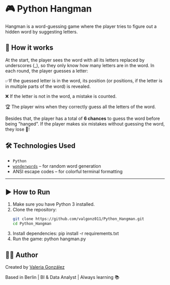 # 🎮 Python Hangman

Hangman is a word-guessing game where the player tries to figure out a hidden word by suggesting letters.

## 🧠 How it works

At the start, the player sees the word with all its letters replaced by underscores (_), so they only know how many letters are in the word.
In each round, the player guesses a letter: 


✅If the guessed letter is in the word, its position (or positions, if the letter is in multiple parts of the word) is revealed. 

❌ If the letter is not in the word, a mistake is counted.

🏆 The player wins when they correctly guess all the letters of the word.

Besides that, the player has a total of **6 chances** to guess the word before being "hanged". 
If the player makes six mistakes without guessing the word, they lose 👻!


## 🛠️ Technologies Used

- `Python`
- [`wonderwords`](https://pypi.org/project/wonderwords/) – for random word generation
- ANSI escape codes – for colorful terminal formatting

---

## ▶️ How to Run

1. Make sure you have Python 3 installed.
2. Clone the repository:
   ```bash
   git clone https://github.com/valgonz011/Python_Hangman.git
   cd Python_Hangman
3. Install dependencies:
   pip install -r requirements.txt
4. Run the game:
   python hangman.py


## 👩‍💻 Author
Created by [Valeria González](https://www.linkedin.com/in/valeria-gonzalez-vargas/)

Based in Berlin | BI & Data Analyst | Always learning 📚

